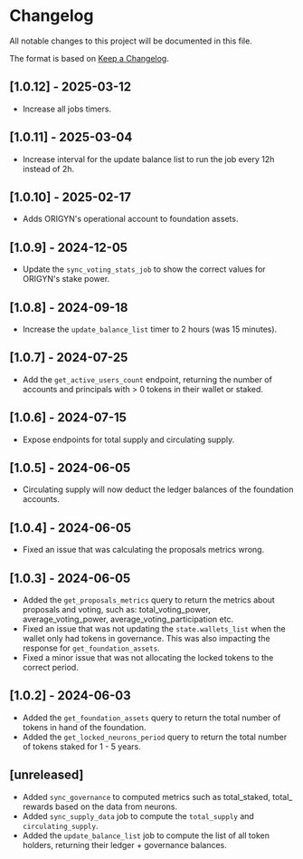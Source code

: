 # Changelog
All notable changes to this project will be documented in this file.

The format is based on [Keep a Changelog](https://keepachangelog.com/en/1.0.0/).

## [1.0.12] - 2025-03-12

- Increase all jobs timers.

## [1.0.11] - 2025-03-04

- Increase interval for the update balance list to run the job every 12h instead of 2h.

## [1.0.10] - 2025-02-17

- Adds ORIGYN's operational account to foundation assets.

## [1.0.9] - 2024-12-05

- Update the `sync_voting_stats_job` to show the correct values for ORIGYN's stake power.

## [1.0.8] - 2024-09-18

- Increase the `update_balance_list` timer to 2 hours (was 15 minutes).

## [1.0.7] - 2024-07-25

- Add the `get_active_users_count` endpoint, returning the number of accounts and principals with > 0 tokens in their wallet or staked.

## [1.0.6] - 2024-07-15

- Expose endpoints for total supply and circulating supply.

## [1.0.5] - 2024-06-05

- Circulating supply will now deduct the ledger balances of the foundation accounts.

## [1.0.4] - 2024-06-05

- Fixed an issue that was calculating the proposals metrics wrong.

## [1.0.3] - 2024-06-05

- Added the `get_proposals_metrics` query to return the metrics about proposals and voting, such as: total_voting_power, average_voting_power, average_voting_participation etc.
- Fixed an issue that was not updating the `state.wallets_list` when the wallet only had tokens in governance. This was also impacting the response for `get_foundation_assets`.
- Fixed a minor issue that was not allocating the locked tokens to the correct period.

## [1.0.2] - 2024-06-03

- Added the `get_foundation_assets` query to return the total number of tokens in hand of the foundation.
- Added the `get_locked_neurons_period` query to return the total number of tokens staked for 1 - 5 years.

## [unreleased]

- Added `sync_governance` to computed metrics such as total_staked, total_ rewards based on the data from neurons.
- Added `sync_supply_data` job to compute the `total_supply` and `circulating_supply`. 
- Added the `update_balance_list` job to compute the list of all token holders, returning their ledger + governance balances.



